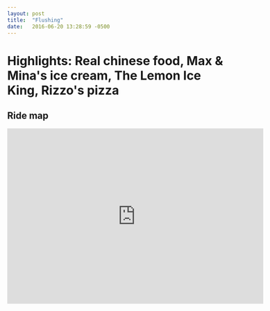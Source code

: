 ```yaml
---
layout: post
title:  "Flushing"
date:   2016-06-20 13:28:59 -0500
---
```

# Highlights: Real chinese food, Max & Mina's ice cream, The Lemon Ice King, Rizzo's pizza



## Ride map

<iframe height='405' width='590' frameborder='0' allowtransparency='true' scrolling='no' src='https://www.strava.com/activities/624101201/embed/1eb9eab87778f3a8943be7555d1a1700bc949a50'></iframe>
